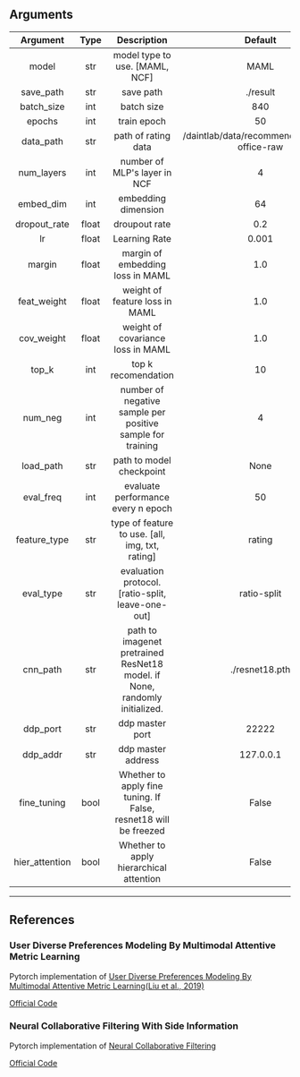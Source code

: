 ## Arguments 

| Argument | Type | Description | Default |
|:---:|:---:|:---:|:---:|
|model|str|model type to use. [MAML, NCF]|MAML|
|save_path|str|save path|./result|
|batch_size|int|batch size|840|
|epochs|int|train epoch|50|
|data_path|str|path of rating data|/daintlab/data/recommend/Amazon-office-raw|
|num_layers|int|number of MLP's layer in NCF|4|
|embed_dim|int|embedding dimension|64|
|dropout_rate|float|droupout rate|0.2|
|lr|float|Learning Rate|0.001|
|margin|float|margin of embedding loss in MAML|1.0|
|feat_weight|float|weight of feature loss in MAML|1.0|
|cov_weight|float|weight of covariance loss in MAML|1.0|
|top_k|int|top k recomendation|10|
|num_neg|int|number of negative sample per positive sample for training|4|
|load_path|str|path to model checkpoint|None|
|eval_freq|int|evaluate performance every n epoch|50|
|feature_type|str|type of feature to use. [all, img, txt, rating]|rating|
|eval_type|str|evaluation protocol. [ratio-split, leave-one-out]|ratio-split|
|cnn_path|str|path to imagenet pretrained ResNet18 model. if None, randomly initialized.|./resnet18.pth|
|ddp_port|str|ddp master port|22222|
|ddp_addr|str|ddp master address|127.0.0.1|
|fine_tuning|bool|Whether to apply fine tuning. If False, resnet18 will be freezed|False|
|hier_attention|bool|Whether to apply hierarchical attention|False|

<hr>

## References

### User Diverse Preferences Modeling By Multimodal Attentive Metric Learning
Pytorch implementation of [User Diverse Preferences Modeling By Multimodal Attentive Metric Learning(Liu et al., 2019)](https://dl.acm.org/doi/abs/10.1145/3343031.3350953)

[Official Code](https://github.com/liufancs/MAML#user-diverse-preferences-modeling-by-multimodal-attentive-metric-learning)

### Neural Collaborative Filtering With Side Information 
Pytorch implementation of [Neural Collaborative Filtering](https://arxiv.org/abs/1708.05031)

[Official Code](https://img.shields.io/github/stars/hexiangnan/neural_collaborative_filtering.svg?logo=github&label=Stars)

